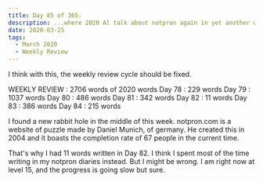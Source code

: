 ```yaml
---
title: Day 85 of 365.
description: ...where 2020 Al talk about notpron again in yet another weekly review.
date: 2020-03-25
tags:
  - March 2020
  - Weekly Review
---
```


I think with this, the weekly review cycle should be fixed.

WEEKLY REVIEW : 2706 words of 2020 words
Day 78 : 229  words
Day 79 : 1037 words
Day 80 : 486  words
Day 81 : 342  words
Day 82 : 11   words
Day 83 : 386  words
Day 84 : 215  words


I found a new rabbit hole in the middle of this week. notpron.com is a website of puzzle made by Daniel Munich, of germany. He created this in 2004 and it boasts the completion rate of 67 people in the current time.

That's why I had 11 words written in Day 82. I think I spent most of the time writing in my notpron diaries instead. But I might be wrong. I am right now at level 15, and the progress is going slow but sure.